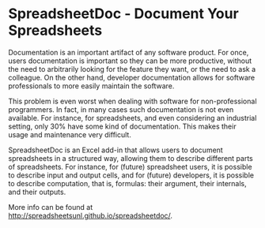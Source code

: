 # SpreadsheetDoc - Document Your Spreadsheets

Documentation is an important artifact of any software product. 
For once, users documentation is important so they can be more productive, 
without the need to arbitrarily looking for the feature they want, or the need to ask a colleague. On the other hand, developer documentation allows for software professionals to more easily maintain the software.

This problem is even worst when dealing with software for non-professional programmers. In fact, in many cases such documentation is not even available. For instance, for spreadsheets, and even considering an industrial setting, only 30% have some kind of documentation. This makes their usage and maintenance very difficult.

SpreadsheetDoc is an Excel add-in that allows users to document spreadsheets in a structured way, allowing them to describe different parts of spreadsheets. For instance, for (future) spreadsheet users, it is possible to describe input and output cells, and for (future) developers, it is possible to describe computation, that is, formulas: their argument, their internals, and their outputs.

More info can be found at http://spreadsheetsunl.github.io/spreadsheetdoc/.
